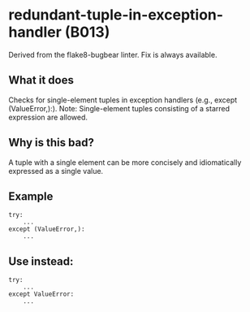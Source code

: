 # redundant-tuple-in-exception-handler (B013)
Derived from the flake8-bugbear linter.
Fix is always available.
## What it does
Checks for single-element tuples in exception handlers (e.g.,
except (ValueError,):).
Note: Single-element tuples consisting of a starred expression
are allowed.
## Why is this bad?
A tuple with a single element can be more concisely and idiomatically
expressed as a single value.
## Example
```
try:
    ...
except (ValueError,):
    ...
```
## Use instead:
```
try:
    ...
except ValueError:
    ...
```